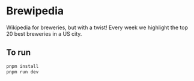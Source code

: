 # Brewipedia

Wikipedia for breweries, but with a twist! Every week we highlight the top 20 best breweries
in a US city.

## To run

```bash
pnpm install
pnpm run dev

```
